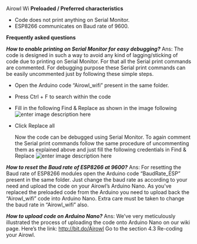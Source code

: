 Airowl Wi
**Preloaded / Preferred characteristics**

 - Code does not print anything on Serial Monitor. 
 - ESP8266 communicates on Baud rate of 9600.

**Frequently asked questions**

 ***How to enable printing on Serial Monitor for easy debugging?***
Ans: The code is designed in such a way to avoid any kind of lagging/sticking of code due to printing on Serial Monitor. For that all the Serial print commands are commented. For debugging purpose these Serial print commands can be easily uncommented just by following these simple steps.

 

 - Open the Arduino code “Airowl_wifi” present in the same folder.
 - Press Ctrl + F to search within the code
 - Fill in the following Find & Replace as shown in the image following![enter image description here](https://lh3.googleusercontent.com/-bXlvFCccBXI/V3oi6ohTcyI/AAAAAAAAERo/6GFj0kFJurQjvvgZjGzL7qxl5kxIJz4EQCLcB/s0/wi_1.PNG "wi_1.PNG")
 - Click Replace all
       
	Now the code can be debugged using Serial Monitor. 
	To again comment the Serial print commands follow the same procedure of uncommenting them as explained above and just fill the following credentials in Find & Replace 
			![enter image description here](https://lh3.googleusercontent.com/-bmpjkHlT0xk/V3ojFKphuRI/AAAAAAAAERw/lnEmZmkK4wEX9Ia0OoYUeP0loCqTQb1wgCLcB/s0/wi_2.PNG "wi_2.PNG")

***How to reset the Baud rate of ESP8266 at 9600?***
Ans: For resetting the Baud rate of ESP8266 modules open the Arduino code “BaudRate_ESP” present in the same folder. Just change the baud rate as according to your need and upload the code on your Airowl’s Arduino Nano.
As you’ve replaced the preloaded code from the Arduino you need to upload back the “Airowl_wifi” code into Arduino Nano. Extra care must be taken to change the baud rate in “Airowl_wifi” also.

***How to upload code on Arduino Nano?***
Ans: We’ve very meticulously illustrated the process of uploading the code onto Arduino Nano on our wiki page. Here’s the link: http://bit.do/Airowl
Go to the section 4.3 Re-coding your Airowl.

